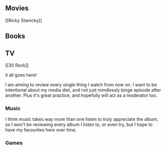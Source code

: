 ## Movies

[[Ricky Stanicky]]

## Books
## TV

[[30 Rock]]




it all goes here!

I am aiming to review every single thing I watch from now on. I want to be intentional about my media diet, and not just mindlessly binge episode after another. Plus it's great practice, and hopefully will act as a moderator too. 


### Music

I think music takes way more than one listen to truly appreciate the album, so I won't be reviewing every album I listen to, or even try, but I hope to have my favourites here over time. 


### Games
